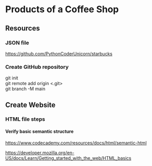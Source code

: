 # Products of a Coffee Shop
## Resources
### JSON file
https://github.com/PythonCoderUnicorn/starbucks
### Create GitHub repository
git init  
git remote add origin <.git>  
git branch -M main  
## Create Website
### HTML file steps
#### Verify basic semantic structure  
https://www.codecademy.com/resources/docs/html/semantic-html

https://developer.mozilla.org/en-US/docs/Learn/Getting_started_with_the_web/HTML_basics







